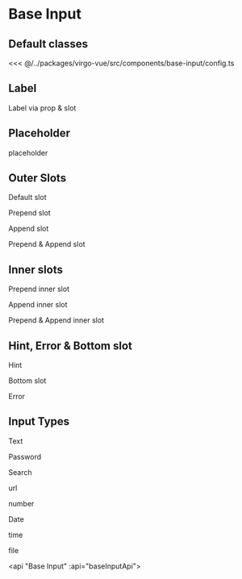 <script lang="ts" setup>
import baseInputApi from '@virgo-ui/vue/component-meta/base-input.json';
</script>

# Base Input

## Default classes

<<< @/../packages/virgo-vue/src/components/base-input/config.ts

## Label

Label via prop & slot

<div class="grid grid-cols-2 gap-x-6">
    <div>
        <base-input label="Label">
            <template #default="props">
                <input type="text" v-bind="props" />
            </template>
        </base-input>
    </div>
    <div>
        <base-input id="form-x">
            <template #label>
                <label for="a-input-form-x">
                    <span>Awesome </span>
                    <span class="text-red">*</span>
                </label>
            </template>
            <template #default="props">
                <input type="text" v-bind="props" />
            </template>
        </base-input>
    </div>
</div>

## Placeholder

placeholder

<div class="grid grid-cols-2">
    <div>
        <base-input placeholder="Enter your email">
            <template #default="props">
                <input type="text" v-bind="props" />
            </template>
        </base-input>
    </div>
</div>


## Outer Slots

Default slot

<base-input>
<template #default="props">
<input type="text" v-bind="props" />
</template>
</base-input>

Prepend slot

<base-input>
<template #prepend>
<i class="i-bx-info-circle"></i>
</template>
<template #default="props">
<input type="text" v-bind="props" />
</template>
</base-input>

Append slot

<base-input>
<template #default="props">
<input type="text" v-bind="props" />
</template>
<template #append>
<i class="i-bx-info-circle"></i>
</template>
</base-input>

Prepend & Append slot

<base-input>
<template #prepend>
<i class="i-bx-info-circle"></i>
</template>
<template #default="props">
<input type="text" v-bind="props" />
</template>
<template #append>
<i class="i-bx-info-circle"></i>
</template>
</base-input>


## Inner slots

Prepend inner slot

<base-input>
<template #prepend-inner>
<i class="i-bx-dollar"></i>
</template>
<template #default="props">
<input type="text" v-bind="props" />
</template>
</base-input>

Append inner slot

<base-input>
<template #default="props">
<input type="text" v-bind="props" />
</template>
<template #append-inner>
<i class="i-bx-dollar"></i>
</template>
</base-input>

Prepend & Append inner slot

<base-input>
<template #prepend-inner>
<i class="i-bx-dollar"></i>
</template>
<template #default="props">
<input type="text" v-bind="props" />
</template>
<template #append-inner>
<i class="i-bx-dollar"></i>
</template>
</base-input>

## Hint, Error & Bottom slot

Hint

<base-input hint="We never share your email with anyone">
<template #prepend-inner>
<i class="i-bx-at"></i>
</template>
<template #default="props">
<input type="text" v-bind="props" />
</template>
</base-input>

Bottom slot


<base-input>
<template #default="props">
<input type="text" v-bind="props" />
</template>
<template #bottom>
<small class="inline-block w-full text-right">right aligned text</small>
</template>
</base-input>

Error

<base-input error="This field is required">
<template #prepend-inner>
<i class="i-bx-at"></i>
</template>
<template #default="props">
<input type="text" v-bind="props" />
</template>
</base-input>

## Input Types

Text

<base-input>
<template #default="props">
<input type="text" v-bind="props" />
</template>
</base-input>

Password

<base-input>
<template #default="props">
<input type="password" v-bind="props" />
</template>
</base-input>

Search

<base-input>
<template #default="props">
<input type="search" v-bind="props" />
</template>
</base-input>

url

<base-input>
<template #default="props">
<input type="url" v-bind="props" />
</template>
</base-input>

number

<base-input>
<template #default="props">
<input type="number" v-bind="props" />
</template>
</base-input>

Date

<base-input>
<template #default="props">
<input type="date" v-bind="props" />
</template>
</base-input>

time

<base-input>
<template #default="props">
<input type="time" v-bind="props" />
</template>
</base-input>

file

<base-input class="px-0" input-wrapper-classes="!px-0">
<template #default="props">
<input type="file" v-bind="props" class="file:rounded-lg file:border-none file:mr-4 file:px-4 file:py-3 file:text-gray-500 file:rounded-r-none file:bg-gray-100" />
</template>
</base-input>

<api "Base Input" :api="baseInputApi"></api>
